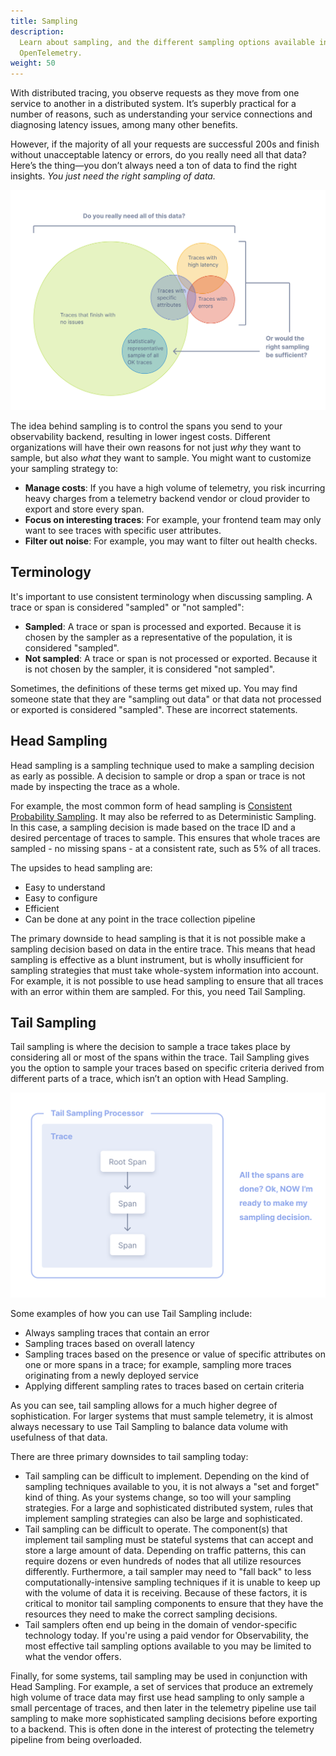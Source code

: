 ```yaml
---
title: Sampling
description:
  Learn about sampling, and the different sampling options available in
  OpenTelemetry.
weight: 50
---
```


With distributed tracing, you observe requests as they move from one service to
another in a distributed system. It’s superbly practical for a number of
reasons, such as understanding your service connections and diagnosing latency
issues, among many other benefits.

However, if the majority of all your requests are successful 200s and finish
without unacceptable latency or errors, do you really need all that data? Here’s
the thing—you don’t always need a ton of data to find the right insights. _You
just need the right sampling of data._

![Illustration shows that not all data needs to be traced, and that a sample of data is sufficient.](traces_venn_diagram.svg)

The idea behind sampling is to control the spans you send to your observability
backend, resulting in lower ingest costs. Different organizations will have
their own reasons for not just _why_ they want to sample, but also _what_ they
want to sample. You might want to customize your sampling strategy to:

- **Manage costs**: If you have a high volume of telemetry, you risk incurring
  heavy charges from a telemetry backend vendor or cloud provider to export and
  store every span.
- **Focus on interesting traces**: For example, your frontend team may only want
  to see traces with specific user attributes.
- **Filter out noise**: For example, you may want to filter out health checks.

## Terminology

It's important to use consistent terminology when discussing sampling. A trace
or span is considered "sampled" or "not sampled":

- **Sampled**: A trace or span is processed and exported. Because it is chosen
  by the sampler as a representative of the population, it is considered
  "sampled".
- **Not sampled**: A trace or span is not processed or exported. Because it is
  not chosen by the sampler, it is considered "not sampled".

Sometimes, the definitions of these terms get mixed up. You may find someone
state that they are "sampling out data" or that data not processed or exported
is considered "sampled". These are incorrect statements.

## Head Sampling

Head sampling is a sampling technique used to make a sampling decision as early
as possible. A decision to sample or drop a span or trace is not made by
inspecting the trace as a whole.

For example, the most common form of head sampling is
[Consistent Probability Sampling](/docs/specs/otel/trace/tracestate-probability-sampling/#consistent-probability-sampling).
It may also be referred to as Deterministic Sampling. In this case, a sampling
decision is made based on the trace ID and a desired percentage of traces to
sample. This ensures that whole traces are sampled - no missing spans - at a
consistent rate, such as 5% of all traces.

The upsides to head sampling are:

- Easy to understand
- Easy to configure
- Efficient
- Can be done at any point in the trace collection pipeline

The primary downside to head sampling is that it is not possible make a sampling
decision based on data in the entire trace. This means that head sampling is
effective as a blunt instrument, but is wholly insufficient for sampling
strategies that must take whole-system information into account. For example, it
is not possible to use head sampling to ensure that all traces with an error
within them are sampled. For this, you need Tail Sampling.

## Tail Sampling

Tail sampling is where the decision to sample a trace takes place by considering
all or most of the spans within the trace. Tail Sampling gives you the option to
sample your traces based on specific criteria derived from different parts of a
trace, which isn’t an option with Head Sampling.

![Illustration shows how spans originate from a root span. After the spans are complete, the tail sampling processor makes a sampling decision.](tail_sampling_process_v2.svg)

Some examples of how you can use Tail Sampling include:

- Always sampling traces that contain an error
- Sampling traces based on overall latency
- Sampling traces based on the presence or value of specific attributes on one
  or more spans in a trace; for example, sampling more traces originating from a
  newly deployed service
- Applying different sampling rates to traces based on certain criteria

As you can see, tail sampling allows for a much higher degree of sophistication.
For larger systems that must sample telemetry, it is almost always necessary to
use Tail Sampling to balance data volume with usefulness of that data.

There are three primary downsides to tail sampling today:

- Tail sampling can be difficult to implement. Depending on the kind of sampling
  techniques available to you, it is not always a "set and forget" kind of
  thing. As your systems change, so too will your sampling strategies. For a
  large and sophisticated distributed system, rules that implement sampling
  strategies can also be large and sophisticated.
- Tail sampling can be difficult to operate. The component(s) that implement
  tail sampling must be stateful systems that can accept and store a large
  amount of data. Depending on traffic patterns, this can require dozens or even
  hundreds of nodes that all utilize resources differently. Furthermore, a tail
  sampler may need to "fall back" to less computationally-intensive sampling
  techniques if it is unable to keep up with the volume of data it is receiving.
  Because of these factors, it is critical to monitor tail sampling components
  to ensure that they have the resources they need to make the correct sampling
  decisions.
- Tail samplers often end up being in the domain of vendor-specific technology
  today. If you're using a paid vendor for Observability, the most effective
  tail sampling options available to you may be limited to what the vendor
  offers.

Finally, for some systems, tail sampling may be used in conjunction with Head
Sampling. For example, a set of services that produce an extremely high volume
of trace data may first use head sampling to only sample a small percentage of
traces, and then later in the telemetry pipeline use tail sampling to make more
sophisticated sampling decisions before exporting to a backend. This is often
done in the interest of protecting the telemetry pipeline from being overloaded.
